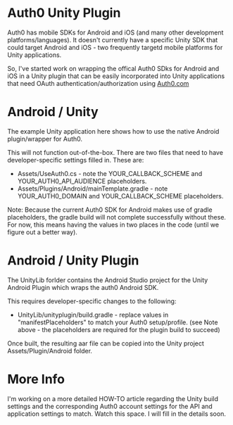 # Auth0 Unity Plugin

Auth0 has mobile SDKs for Android and iOS (and many other development platforms/languages). It doesn't
currently have a specific Unity SDK that could target Android and iOS - two frequently targetd
mobile platforms for Unity applications.

So, I've started work on wrapping the offical Auth0 SDks for Android and iOS in a Unity plugin that can
be easily incorporated into Unity applications that need OAuth authentication/authorization using
[Auth0.com](https://auth0.com)

# Android / Unity

The example Unity application here shows how to use the native Android plugin/wrapper for Auth0.

This will not function out-of-the-box. There are two files that need to have developer-specific 
settings filled in. These are:
* Assets/UseAuth0.cs - note the YOUR_CALLBACK_SCHEME and YOUR_AUTH0_API_AUDIENCE placeholders.
* Assets/Plugins/Android/mainTemplate.gradle - note YOUR_AUTH0_DOMAIN and YOUR_CALLBACK_SCHEME placeholders.

Note: Because the current Auth0 SDK for Android makes use of gradle placeholders, the gradle build
will not complete successfully without these. For now, this means having the values in two places in the
code (until we figure out a better way).

# Android / Unity Plugin

The UnityLib forlder contains the Android Studio project for the Unity Android Plugin which wraps
the auth0 Android SDK.

This requires developer-specific changes to the following:
* UnityLib/unityplugin/build.gradle - replace values in "manifestPlaceholders" to match your Auth0 setup/profile.
(see Note above - the placeholders are required for the plugin build to succeed)

Once built, the resulting aar file can be copied into the Unity project Assets/Plugin/Android folder.

# More Info

I'm working on a more detailed HOW-TO article regarding the Unity build settings and the corresponding
Auth0 account settings for the API and application settings to match. Watch this space. I will fill in the
details soon.


